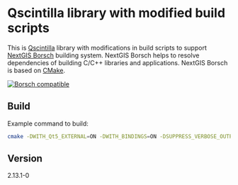 # Qscintilla library with modified build scripts

This is [Qscintilla](https://www.riverbankcomputing.com/software/qscintilla/intro) library with modifications in build scripts to support
[NextGIS Borsch](https://github.com/nextgis-borsch/borsch) building system. NextGIS Borsch helps to resolve
dependencies of building C/C++ libraries and applications. NextGIS Borsch is based on [CMake](https://cmake.org/).

[![Borsch compatible](https://img.shields.io/badge/Borsch-compatible-orange.svg?style=flat)](https://github.com/nextgis-borsch/borsch)

## Build

Example command to build:

```bash
cmake -DWITH_Qt5_EXTERNAL=ON -DWITH_BINDINGS=ON -DSUPPRESS_VERBOSE_OUTPUT=ON -DCMAKE_BUILD_TYPE=Release -DSKIP_DEFAULTS=ON -DOSX_FRAMEWORK=ON -DCMAKE_OSX_SYSROOT=/Applications/Xcode.app/Contents/Developer/Platforms/MacOSX.platform/Developer/SDKs/MacOSX.sdk -DCMAKE_OSX_DEPLOYMENT_TARGET=10.14 ..
```

## Version

2.13.1-0
